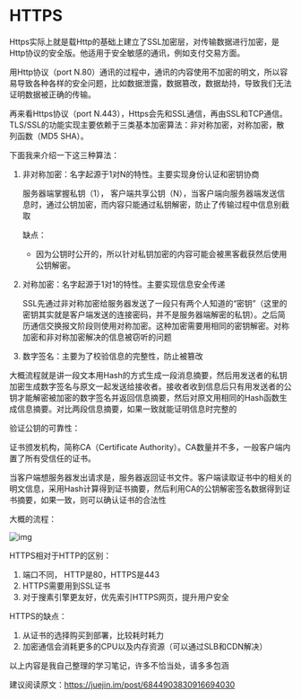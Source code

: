 # HTTPS

Https实际上就是载Http的基础上建立了SSL加密层，对传输数据进行加密，是Http协议的安全版。他适用于安全敏感的通讯，例如支付交易方面。

用Http协议（port N.80）通讯的过程中，通讯的内容使用不加密的明文，所以容易导致各种各样的安全问题，比如数据泄露，数据篡改，数据劫持，导致我们无法证明数据被正确的传输。

再来看Https协议（port N.443），Https会先和SSL通信，再由SSL和TCP通信。TLS/SSL的功能实现主要依赖于三类基本加密算法：非对称加密，对称加密，散列函数（MD5 SHA）。

下面我来介绍一下这三种算法：

1. 非对称加密：名字起源于1对N的特性。主要实现身份认证和密钥协商

   服务器端掌握私钥（1）， 客户端共享公钥（N），当客户端向服务器端发送信息时，通过公钥加密，而内容只能通过私钥解密，防止了传输过程中信息别截取

   缺点：

   * 因为公钥时公开的，所以针对私钥加密的内容可能会被黑客截获然后使用公钥解密。

2. 对称加密：名字起源于1对1的特性。主要实现信息安全传递

   SSL先通过非对称加密给服务器发送了一段只有两个人知道的“密钥”（这里的密钥其实就是客户端发送的连接密码，并不是服务器端解密的私钥）。之后简历通信交换报文阶段则使用对称加密。这种加密需要用相同的密钥解密。对称加密和非对称加密解决的信息被窃听的问题

3.  数字签名：主要为了校验信息的完整性，防止被篡改

   大概流程就是讲一段文本用Hash的方式生成一段消息摘要，然后用发送者的私钥加密生成数字签名与原文一起发送给接收者。接收者收到信息后只有用发送者的公钥才能解密被加密的数字签名并返回信息摘要，然后对原文用相同的Hash函数生成信息摘要。对比两段信息摘要，如果一致就能证明信息时完整的

验证公钥的可靠性：

证书颁发机构，简称CA（Certificate Authority）。CA数量并不多，一般客户端内置了所有受信任的证书。

当客户端想服务器发出请求是，服务器返回证书文件。客户端读取证书中的相关的明文信息，采用Hash计算得到证书摘要，然后利用CA的公钥解密签名数据得到证书摘要，如果一致，则可以确认证书的合法性

大概的流程：

![img](https://user-gold-cdn.xitu.io/2019/4/22/16a45839ceacbb52?imageView2/0/w/1280/h/960/format/webp/ignore-error/1)



HTTPS相对于HTTP的区别：

1. 端口不同， HTTP是80，HTTPS是443
2. HTTPS需要用到SSL证书
3. 对于搜素引擎更友好，优先索引HTTPS网页，提升用户安全

HTTPS的缺点：

1. 从证书的选择购买到部署，比较耗时耗力
2. 加密通信会消耗更多的CPU以及内存资源（可以通过SLB和CDN解决）



以上内容是我自己整理的学习笔记，许多不恰当处，请多多包涵

建议阅读原文：https://juejin.im/post/6844903830916694030
